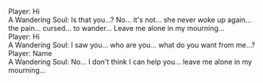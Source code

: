 Player: Hi  
A Wandering Soul: Is that you...? No... it's not... she never woke up again... the pain... cursed... to wander... Leave me alone in my mourning...  
Player: Hi  
A Wandering Soul: I saw you... who are you... what do you want from me...?  
Player: Name  
A Wandering Soul: No... I don't think I can help you... leave me alone in my mourning...  
